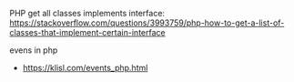 PHP get all classes implements interface:
https://stackoverflow.com/questions/3993759/php-how-to-get-a-list-of-classes-that-implement-certain-interface

evens in php
 - https://klisl.com/events_php.html